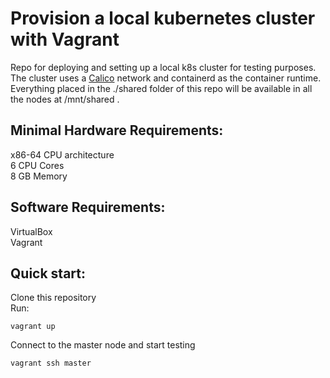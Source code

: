 # Provision a local kubernetes cluster with Vagrant

Repo for deploying and setting up a local k8s cluster for testing purposes. </br>
The cluster uses a [Calico](https://docs.projectcalico.org/) network and containerd as the container runtime. </br>
Everything placed in the ./shared folder of this repo will be available in all the nodes at /mnt/shared .

## Minimal Hardware Requirements:

x86-64 CPU architecture </br>
6 CPU Cores </br>
8 GB Memory

## Software Requirements:

VirtualBox </br>
Vagrant

## Quick start:

Clone this repository </br>
Run:
```
vagrant up
```

Connect to the master node and start testing
```
vagrant ssh master
```
